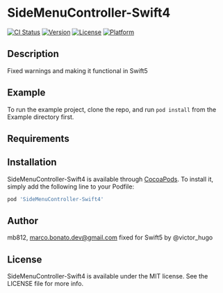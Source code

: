 # SideMenuController-Swift4

[![CI Status](http://img.shields.io/travis/mb812/SideMenuController-Swift4.svg?style=flat)](https://travis-ci.org/mb812/SideMenuController-Swift4)
[![Version](https://img.shields.io/cocoapods/v/SideMenuController-Swift4.svg?style=flat)](http://cocoapods.org/pods/SideMenuController-Swift4)
[![License](https://img.shields.io/cocoapods/l/SideMenuController-Swift4.svg?style=flat)](http://cocoapods.org/pods/SideMenuController-Swift4)
[![Platform](https://img.shields.io/cocoapods/p/SideMenuController-Swift4.svg?style=flat)](http://cocoapods.org/pods/SideMenuController-Swift4)

## Description

Fixed warnings and making it functional in Swift5

## Example

To run the example project, clone the repo, and run `pod install` from the Example directory first.

## Requirements

## Installation

SideMenuController-Swift4 is available through [CocoaPods](http://cocoapods.org). To install
it, simply add the following line to your Podfile:

```ruby
pod 'SideMenuController-Swift4'
```

## Author

mb812, marco.bonato.dev@gmail.com
fixed for Swift5 by @victor_hugo

## License

SideMenuController-Swift4 is available under the MIT license. See the LICENSE file for more info.
